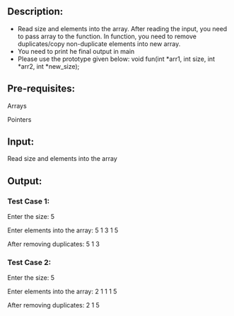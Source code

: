 ## Description:

* Read size and elements into the array. After reading the input, you need to pass array to the function. In function, you need to remove duplicates/copy non-duplicate elements into new array.
* You need to print he final output in main
* Please use the prototype given below:
 void fun(int *arr1, int size, int *arr2, int *new_size);
## Pre-requisites:

Arrays

Pointers

## Input:
Read size and elements into the array
## Output:
### Test Case 1:

Enter the size: 5

Enter elements into the array: 5 1 3 1 5

After removing duplicates: 5 1 3

### Test Case 2:

Enter the size: 5

Enter elements into the array: 2 1 1 1 5

After removing duplicates: 2 1 5
